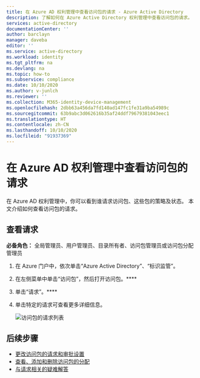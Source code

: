 ```yaml
---
title: 在 Azure AD 权利管理中查看访问包的请求 - Azure Active Directory
description: 了解如何在 Azure Active Directory 权利管理中查看访问包的请求。
services: active-directory
documentationCenter: ''
author: barclayn
manager: daveba
editor: ''
ms.service: active-directory
ms.workload: identity
ms.tgt_pltfrm: na
ms.devlang: na
ms.topic: how-to
ms.subservice: compliance
ms.date: 10/10/2020
ms.author: v-junlch
ms.reviewer: ''
ms.collection: M365-identity-device-management
ms.openlocfilehash: 2dbb63a456da7fd140ad147fc1fe31a9ba54989c
ms.sourcegitcommit: 63b9abc3d062616b35af24ddf79679381043eec1
ms.translationtype: HT
ms.contentlocale: zh-CN
ms.lasthandoff: 10/10/2020
ms.locfileid: "91937369"
---
```

# <a name="view-requests-for-an-access-package-in-azure-ad-entitlement-management"></a>在 Azure AD 权利管理中查看访问包的请求

在 Azure AD 权利管理中，你可以看到谁请求访问包、这些包的策略及状态。 本文介绍如何查看访问包的请求。

## <a name="view-requests"></a>查看请求

**必备角色：** 全局管理员、用户管理员、目录所有者、访问包管理员或访问包分配管理员

1. 在 Azure 门户中，依次单击“Azure Active Directory”、“标识监管”。  

1. 在左侧菜单中单击“访问包”，然后打开访问包。****

1. 单击“请求”。****

1. 单击特定的请求可查看更多详细信息。

    ![访问包的请求列表](./media/entitlement-management-access-package-requests/requests-list.png)

## <a name="next-steps"></a>后续步骤

- [更改访问包的请求和审批设置](entitlement-management-access-package-request-policy.md)
- [查看、添加和删除访问包的分配](entitlement-management-access-package-assignments.md)
- [与请求相关的疑难解答](entitlement-management-troubleshoot.md#requests)


